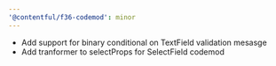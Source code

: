 ```yaml
---
'@contentful/f36-codemod': minor
---
```


- Add support for binary conditional on TextField validation mesasge
- Add tranformer to selectProps for SelectField codemod
